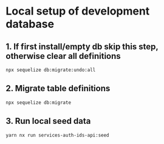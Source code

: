 <!-- gitbook-ignore -->

# Local setup of development database

## 1. If first install/empty db skip this step, otherwise clear all definitions

```
npx sequelize db:migrate:undo:all
```

## 2. Migrate table definitions

```
npx sequelize db:migrate
```

## 3. Run local seed data

```
yarn nx run services-auth-ids-api:seed
```
